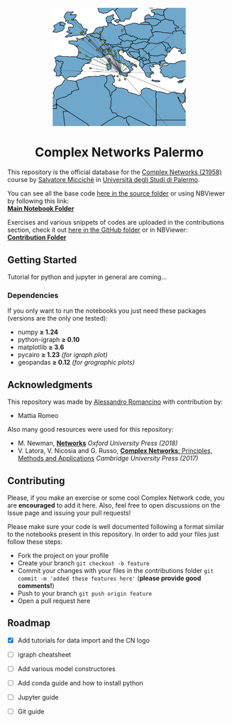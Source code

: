 <p align="center">
  <img src="images/cnpa_logo.png" width=300/>
  <h1 align="center">Complex Networks Palermo</h1>
</p>

This repository is the official database for the [Complex Networks (21958)](https://www.unipa.it/persone/docenti/m/salvatore.micciche/?pagina=insegnamento&idInsegnamento=155641&idCattedra=149802) course by [Salvatore Miccichè](https://www.unipa.it/persone/docenti/m/salvatore.micciche/) in [Università degli Studi di Palermo](https://www.unipa.it/).

You can see all the base code [here in the source folder](source/) or using NBViewer by following this link: \
[**Main Notebook Folder**](https://nbviewer.org/github/CNPalermo/complex-networks-palermo/tree/main/source)

Exercises and various snippets of codes are uploaded in the contributions section, check it out [here in the GitHub folder](source/) or in NBViewer: \
[**Contribution Folder**](https://nbviewer.org/github/CNPalermo/complex-networks-palermo/tree/main/contributions)

## Getting Started

Tutorial for python and jupyter in general are coming...

### Dependencies

If you only want to run the notebooks you just need these packages (versions are the only one tested):
- numpy **≥ 1.24**
- python-igraph **≥ 0.10**
- matplotlib **≥ 3.6**
- pycairo **≥ 1.23** _(for igraph plot)_
- geopandas **≥ 0.12** _(for grographic plots)_

## Acknowledgments

This repository was made by [Alessandro Romancino](https://github.com/alex180500) with contribution by:
- Mattia Romeo

Also many good resources were used for this repository:
- M. Newman, [**Networks**](https://doi.org/10.1093/oso/9780198805090.001.0001) _Oxford University Press (2018)_
- V. Latora, V. Nicosia and G. Russo, [**Complex Networks**: Principles, Methods and Applications](https://doi.org/10.1017/9781316216002) _Cambridge University Press (2017)_

## Contributing

Please, if you make an exercise or some cool Complex Network code, you are **encouraged** to add it here. Also, feel free to open discussions on the Issue page and issuing your pull requests!

Please make sure your code is well documented following a format similar to the notebooks present in this repository. In order to add your files just follow these steps:

- Fork the project on your profile
- Create your branch `git checkout -b feature`
- Commit your changes with your files in the contributions folder `git commit -m 'added these features here'` (**please provide good comments!**)
- Push to your branch `git push origin feature`
- Open a pull request here

## Roadmap

- [x] Add tutorials for data import and the CN logo
- [ ] igraph cheatsheet
- [ ] Add various model constructores
- [ ] Add conda guide and how to install python
- [ ] Jupyter guide
- [ ] Git guide





